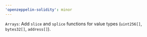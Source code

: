 ```yaml
---
'openzeppelin-solidity': minor
---
```


`Arrays`: Add `slice` and `splice` functions for value types (`uint256[]`, `bytes32[]`, `address[]`).
